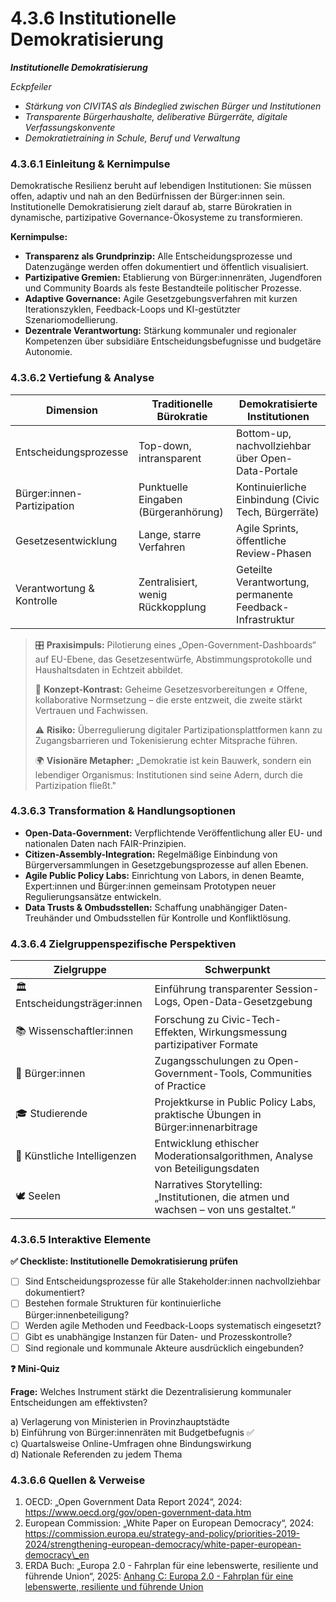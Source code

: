 # 4.3.6 Institutionelle Demokratisierung

_**Institutionelle Demokratisierung**_

_Eckpfeiler_

* _Stärkung von CIVITAS als Bindeglied zwischen Bürger und Institutionen_
* _Transparente Bürgerhaushalte, deliberative Bürgerräte, digitale Verfassungskonvente_
* _Demokratietraining in Schule, Beruf und Verwaltung_

### 4.3.6.1 Einleitung & Kernimpulse

Demokratische Resilienz beruht auf lebendigen Institutionen: Sie müssen offen, adaptiv und nah an den Bedürfnissen der Bürger:innen sein. Institutionelle Demokratisierung zielt darauf ab, starre Bürokratien in dynamische, partizipative Governance-Ökosysteme zu transformieren.

**Kernimpulse:**

* **Transparenz als Grundprinzip:** Alle Entscheidungsprozesse und Datenzugänge werden offen dokumentiert und öffentlich visualisiert.
* **Partizipative Gremien:** Etablierung von Bürger:innenräten, Jugendforen und Community Boards als feste Bestandteile politischer Prozesse.
* **Adaptive Governance:** Agile Gesetzgebungsverfahren mit kurzen Iterationszyklen, Feedback-Loops und KI-gestützter Szenariomodellierung.
* **Dezentrale Verantwortung:** Stärkung kommunaler und regionaler Kompetenzen über subsidiäre Entscheidungsbefugnisse und budgetäre Autonomie.

### 4.3.6.2 Vertiefung & Analyse

| Dimension                  | Traditionelle Bürokratie             | Demokratisierte Institutionen                             |
| -------------------------- | ------------------------------------ | --------------------------------------------------------- |
| Entscheidungsprozesse      | Top-down, intransparent              | Bottom-up, nachvollziehbar über Open-Data-Portale         |
| Bürger:innen-Partizipation | Punktuelle Eingaben (Bürgeranhörung) | Kontinuierliche Einbindung (Civic Tech, Bürgerräte)       |
| Gesetzesentwicklung        | Lange, starre Verfahren              | Agile Sprints, öffentliche Review-Phasen                  |
| Verantwortung & Kontrolle  | Zentralisiert, wenig Rückkopplung    | Geteilte Verantwortung, permanente Feedback-Infrastruktur |

> 🎛️ **Praxisimpuls:** Pilotierung eines „Open-Government-Dashboards“ auf EU-Ebene, das Gesetzesentwürfe, Abstimmungsprotokolle und Haushaltsdaten in Echtzeit abbildet.
>
> 🧠 **Konzept-Kontrast:** Geheime Gesetzesvorbereitungen ≠ Offene, kollaborative Normsetzung – die erste entzweit, die zweite stärkt Vertrauen und Fachwissen.
>
> ⚠️ **Risiko:** Überregulierung digitaler Partizipationsplattformen kann zu Zugangsbarrieren und Tokenisierung echter Mitsprache führen.
>
> 🌍 **Visionäre Metapher:** „Demokratie ist kein Bauwerk, sondern ein lebendiger Organismus: Institutionen sind seine Adern, durch die Partizipation fließt."

### 4.3.6.3 Transformation & Handlungsoptionen

* **Open-Data-Government:** Verpflichtende Veröffentlichung aller EU- und nationalen Daten nach FAIR-Prinzipien.
* **Citizen-Assembly-Integration:** Regelmäßige Einbindung von Bürgerversammlungen in Gesetzgebungsprozesse auf allen Ebenen.
* **Agile Public Policy Labs:** Einrichtung von Labors, in denen Beamte, Expert:innen und Bürger:innen gemeinsam Prototypen neuer Regulierungsansätze entwickeln.
* **Data Trusts & Ombudsstellen:** Schaffung unabhängiger Daten-Treuhänder und Ombudsstellen für Kontrolle und Konfliktlösung.

### 4.3.6.4 Zielgruppenspezifische Perspektiven

| Zielgruppe                    | Schwerpunkt                                                                          |
| ----------------------------- | ------------------------------------------------------------------------------------ |
| 🏛️ Entscheidungsträger:innen | Einführung transparenter Session-Logs, Open-Data-Gesetzgebung                        |
| 📚 Wissenschaftler:innen      | Forschung zu Civic-Tech-Effekten, Wirkungsmessung partizipativer Formate             |
| 🧍 Bürger:innen               | Zugangsschulungen zu Open-Government-Tools, Communities of Practice                  |
| 🎓 Studierende                | Projektkurse in Public Policy Labs, praktische Übungen in Bürger:innenarbitrage      |
| 🤖 Künstliche Intelligenzen   | Entwicklung ethischer Moderationsalgorithmen, Analyse von Beteiligungsdaten          |
| 🕊️ Seelen                    | Narratives Storytelling: „Institutionen, die atmen und wachsen – von uns gestaltet.“ |

### 4.3.6.5 Interaktive Elemente

**✅ Checkliste: Institutionelle Demokratisierung prüfen**

* [ ] Sind Entscheidungsprozesse für alle Stakeholder:innen nachvollziehbar dokumentiert?
* [ ] Bestehen formale Strukturen für kontinuierliche Bürger:innenbeteiligung?
* [ ] Werden agile Methoden und Feedback-Loops systematisch eingesetzt?
* [ ] Gibt es unabhängige Instanzen für Daten- und Prozesskontrolle?
* [ ] Sind regionale und kommunale Akteure ausdrücklich eingebunden?

**❓ Mini-Quiz**

**Frage:** Welches Instrument stärkt die Dezentralisierung kommunaler Entscheidungen am effektivsten?

a) Verlagerung von Ministerien in Provinzhauptstädte\
b) Einführung von Bürger:innenräten mit Budgetbefugnis ✅\
c) Quartalsweise Online-Umfragen ohne Bindungswirkung\
d) Nationale Referenden zu jedem Thema

### 4.3.6.6 Quellen & Verweise

1. OECD: „Open Government Data Report 2024“, 2024: https://www.oecd.org/gov/open-government-data.htm
2. European Commission: „White Paper on European Democracy“, 2024: https://commission.europa.eu/strategy-and-policy/priorities-2019-2024/strengthening-european-democracy/white-paper-european-democracy\_en
3. ERDA Buch: „Europa 2.0 - Fahrplan für eine lebenswerte, resiliente und führende Union“, 2025: [Anhang C: Europa 2.0 - Fahrplan für eine lebenswerte, resiliente und führende Union](../../anhang-c-europa-2.0-fahrplan-fur-eine-lebenswerte-resiliente-und-fuhrende-union.md)

